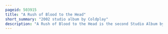 ```yaml
---
pageid: 503915
title: "A Rush of Blood to the Head"
short_summary: "2002 studio album by Coldplay"
description: "A Rush of Blood to the Head is the second Studio Album by british Rock Band Coldplay. It was released on August 26 2002 in the united Kingdom by Parlophone and a Day later in the united States by Capitol Records. The Album was produced by the Band and ken Nelson and uses more electric Guitar and Piano than their Debut Album Parachutes."
---
```

